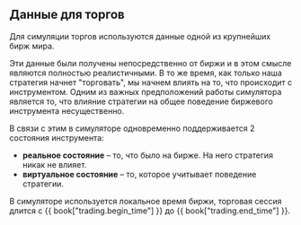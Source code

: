 ## Данные для торгов

Для симуляции торгов используются данные одной из крупнейших бирж мира.

Эти данные были получены непосредственно от биржи и в этом смысле являются полностью реалистичными.
В то же время, как только наша стратегия начнет "торговать", мы начнем влиять на то, что происходит с инструментом.
Одним из важных предположений работы симулятора является то, что влияние стратегии на общее поведение биржевого инструмента несущественно.

В связи с этим в симуляторе одновременно поддерживается 2 состояния инструмента:

- **реальное состояние** – то, что было на бирже.
  На него стратегия никак не влияет.
- **виртуальное состояние** – то, которое учитывает поведение стратегии.

В симуляторе используется локальное время биржи, торговая сессия длится с {{ book["trading.begin_time"] }} до {{ book["trading.end_time"] }}.
